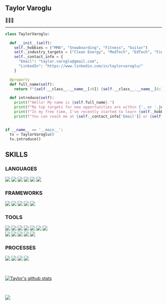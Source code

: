 ## Taylor Varoglu
🙋🏻‍♂️ <br />

*** *** ***
```python
class TaylorVaroglu:

  def __init__(self):
    self._hobbies = ("MMA", "Snowboarding", "Fitness", "Guitar")
    self._industry_targets = ("Clean Energy", "MedTech", "EdTech", "FinTech")
    self._contact_info = {
      "Email": "taylor.varoglu@gmail.com",
      "LinkedIn": "https://www.linkedin.com/in/taylorvaroglu/"
    }

  @property
  def full_name(self):
    return f"{self.__class__.__name__[:6]} {self.__class__.__name__[6:]}"

  def introduce(self):
    print(f"Hello! My name is {self.full_name}.")
    print(f"My top targets for new opportunities are within {', or '.join([i for i in self._industry_targets])}.")
    print(f"In my free time, I've recently started to learn {self._hobbies[0]}.")
    print(f"You can reach me at {self._contact_info['Email']} or {self._contact_info['LinkedIn']}")


if __name__ == '__main__':
  tv = TaylorVaroglu()
  tv.introduce()
```


## SKILLS
### LANGUAGES
<p>
  <img src="https://img.shields.io/badge/Python-1572B6.svg?&style=plastic&logo=python&logoColor=yellow" />
  <img src="https://img.shields.io/badge/JavaScript-f5ef42.svg?&style=plastic&logo=JavaScript&logoColor=black" />
  <img src="https://img.shields.io/badge/HTML5-0EB201.svg?&style=plastic&logo=html5&logoColor=white" />
  <img src="https://img.shields.io/badge/CSS3-0EB201.svg?&style=plastic&logo=css3&logoColor=white" />
  <img src="https://img.shields.io/badge/Ruby-CC0000.svg?&style=plastic&logo=ruby&logoColor=white" />
  <img src="https://img.shields.io/badge/ActiveRecord-CC0000.svg?&style=plastic&logo=rubyonrails&logoColor=white" />
</p>

### FRAMEWORKS
<p>
  <img src="https://img.shields.io/badge/FastAPI-00966c.svg?&style=plastic&logo=fastapi&logoColor=white" />
  <img src="https://img.shields.io/badge/Flask-181717.svg?&style=plastic&logo=flask&logoColor=white" />
  <img src="https://img.shields.io/badge/Django-092E20.svg?&style=plastic&logo=django&logoColor=white" />
  <img src="https://img.shields.io/badge/Ruby%20on%20Rails-b81818.svg?&style=plastic&logo=rubyonrails&logoColor=white" />
  <img src="https://img.shields.io/badge/ExpressJs-0EB201.svg?&style=plastic&logo=node.js&logoColor=white" />
</p>

### TOOLS
<p>
  <img src="https://img.shields.io/badge/VsCode-1572B6.svg?&style=plastic&logo=visual-studio&logoColor=white" />  
  <img src="https://img.shields.io/badge/Atom-66595C.svg?&style=plastic&logo=atom&logoColor=white" />  
  <img src="https://img.shields.io/badge/Git-F05032.svg?&style=plastic&logo=git&logoColor=white" />
  <img src="https://img.shields.io/badge/GitHub-181717.svg?&style=plastic&logo=github&logoColor=white" />
  <img src="https://img.shields.io/badge/GitLab-66595C.svg?&style=plastic&logo=gitlab&logoColor=white" />
  <img src="https://img.shields.io/badge/CircleCI-181717.svg?&style=plastic&logo=circle&logoColor=white" />
  <img src="https://img.shields.io/badge/Postman-FF6E4F.svg?&style=plastic&logo=postman&logoColor=white" />
  </br>
  <img src="https://img.shields.io/badge/PostgreSQL-4169E1.svg?&style=plastic&logo=postgresql&logoColor=white" />
  <img src="https://img.shields.io/badge/Docker-4169E1.svg?&style=plastic&logo=docker&logoColor=white" />
  <img src="https://img.shields.io/badge/Sendgrid-4169E1.svg?&style=plastic&logo=twilio&logoColor=white" />
  <img src="https://img.shields.io/badge/Heroku-430098.svg?&style=plastic&logo=heroku&logoColor=white" />
  <img src="https://img.shields.io/badge/AWS-FF6E4F.svg?&style=plastic&logo=amazon&logoColor=white" />
</p>

### PROCESSES
<p>
  <img src="https://img.shields.io/badge/OOP-b81818.svg?&style=plastic&logo=OOP&logoColor=white" />
  <img src="https://img.shields.io/badge/TDD-b87818.svg?&style=plastic&logo=TDD&logoColor=white" />
  <img src="https://img.shields.io/badge/MVC-b8b018.svg?&style=plastic&logo=MVC&logoColor=white" />
  <img src="https://img.shields.io/badge/REST-33b818.svg?&style=plastic&logo=REST&logoColor=white" />  
</p>
</br>

[![Taylor's github stats](https://github-readme-stats.vercel.app/api?username=tvaroglu&count_private=true&include_all_commits=true&show_icons=true&theme=synthwave)](https://github.com/tvaroglu/)

<!-- <details close> -->
<!-- <summary>MOST USED LANGUAGES</summary> -->
<br>
<p>
<img src="https://github-readme-stats.vercel.app/api/top-langs/?username=tvaroglu&theme=synthwave&layout=compact">
<p/>
<!-- </details>
 -->
